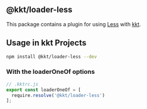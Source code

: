 @kkt/loader-less
---

This package contains a plugin for using [Less](https://github.com/less/less.js) with [kkt](https://github.com/kktjs/kkt-next).


## Usage in kkt Projects

```bash
npm install @kkt/loader-less --dev
```

### With the loaderOneOf options

```js
// .kktrc.js
export const loaderOneOf = [
  require.resolve('@kkt/loader-less')
];
```